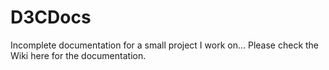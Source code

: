 # D3CDocs
 Incomplete documentation for a small project I work on...
 Please check the Wiki here for the documentation.
